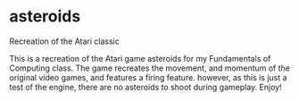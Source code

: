 # asteroids
Recreation of the Atari classic


This is a recreation of the Atari game asteroids for my Fundamentals of Computing class.  The game recreates the movement, and momentum of the original video games, and features a firing feature.  however, as this is just a test of the engine, there are no asteroids to shoot during gameplay.  Enjoy!

